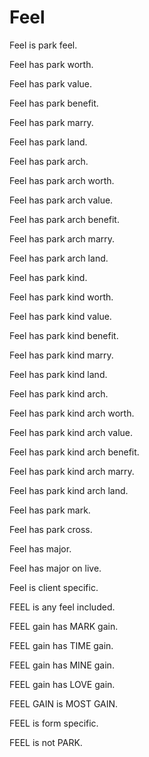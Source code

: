 # Feel

Feel is park feel.

Feel has park worth.

Feel has park value.

Feel has park benefit.

Feel has park marry.

Feel has park land.

Feel has park arch.

Feel has park arch worth.

Feel has park arch value.

Feel has park arch benefit.

Feel has park arch marry.

Feel has park arch land.

Feel has park kind.

Feel has park kind worth.

Feel has park kind value.

Feel has park kind benefit.

Feel has park kind marry.

Feel has park kind land.

Feel has park kind arch.

Feel has park kind arch worth.

Feel has park kind arch value.

Feel has park kind arch benefit.

Feel has park kind arch marry.

Feel has park kind arch land.

Feel has park mark.

Feel has park cross.

Feel has major.

Feel has major on live.

Feel is client specific.

FEEL is any feel included.

FEEL gain has MARK gain.

FEEL gain has TIME gain.

FEEL gain has MINE gain.

FEEL gain has LOVE gain.

FEEL GAIN is MOST GAIN.

FEEL is form specific.

FEEL is not PARK.